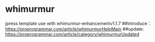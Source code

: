 # whimurmur
jpress template
use with whimurmur-enhancementv1.1.7
##introduce：
https://proprogrammar.com/article/whimurmurHelpMain
##update:
https://proprogrammar.com/article/category/whimurmurUpdated
